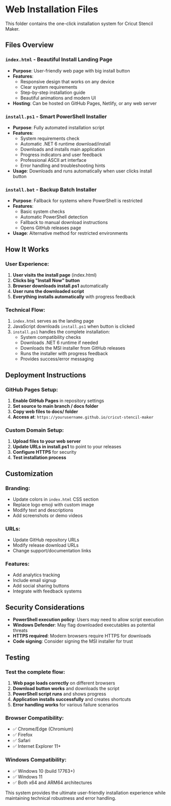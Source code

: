 # Web Installation Files

This folder contains the one-click installation system for Cricut Stencil Maker.

## Files Overview

### `index.html` - Beautiful Install Landing Page
- **Purpose**: User-friendly web page with big install button
- **Features**: 
  - Responsive design that works on any device
  - Clear system requirements
  - Step-by-step installation guide
  - Beautiful animations and modern UI
- **Hosting**: Can be hosted on GitHub Pages, Netlify, or any web server

### `install.ps1` - Smart PowerShell Installer
- **Purpose**: Fully automated installation script
- **Features**:
  - System requirements check
  - Automatic .NET 6 runtime download/install
  - Downloads and installs main application
  - Progress indicators and user feedback
  - Professional ASCII art interface
  - Error handling and troubleshooting hints
- **Usage**: Downloads and runs automatically when user clicks install button

### `install.bat` - Backup Batch Installer
- **Purpose**: Fallback for systems where PowerShell is restricted
- **Features**:
  - Basic system checks
  - Automatic PowerShell detection
  - Fallback to manual download instructions
  - Opens GitHub releases page
- **Usage**: Alternative method for restricted environments

## How It Works

### User Experience:
1. **User visits the install page** (index.html)
2. **Clicks big "Install Now" button**
3. **Browser downloads install.ps1** automatically
4. **User runs the downloaded script**
5. **Everything installs automatically** with progress feedback

### Technical Flow:
1. `index.html` serves as the landing page
2. JavaScript downloads `install.ps1` when button is clicked
3. `install.ps1` handles the complete installation:
   - System compatibility checks
   - Downloads .NET 6 runtime if needed
   - Downloads the MSI installer from GitHub releases
   - Runs the installer with progress feedback
   - Provides success/error messaging

## Deployment Instructions

### GitHub Pages Setup:
1. **Enable GitHub Pages** in repository settings
2. **Set source to main branch / docs folder**
3. **Copy web files to docs/ folder**
4. **Access at**: `https://yourusername.github.io/cricut-stencil-maker`

### Custom Domain Setup:
1. **Upload files to your web server**
2. **Update URLs in install.ps1** to point to your releases
3. **Configure HTTPS** for security
4. **Test installation process**

## Customization

### Branding:
- Update colors in `index.html` CSS section
- Replace logo emoji with custom image
- Modify text and descriptions
- Add screenshots or demo videos

### URLs:
- Update GitHub repository URLs
- Modify release download URLs
- Change support/documentation links

### Features:
- Add analytics tracking
- Include email signup
- Add social sharing buttons
- Integrate with feedback systems

## Security Considerations

- **PowerShell execution policy**: Users may need to allow script execution
- **Windows Defender**: May flag downloaded executables as potential threats
- **HTTPS required**: Modern browsers require HTTPS for downloads
- **Code signing**: Consider signing the MSI installer for trust

## Testing

### Test the complete flow:
1. **Web page loads correctly** on different browsers
2. **Download button works** and downloads the script
3. **PowerShell script runs** and shows progress
4. **Application installs successfully** and creates shortcuts
5. **Error handling works** for various failure scenarios

### Browser Compatibility:
- ✅ Chrome/Edge (Chromium)
- ✅ Firefox
- ✅ Safari
- ✅ Internet Explorer 11+

### Windows Compatibility:
- ✅ Windows 10 (build 17763+)
- ✅ Windows 11
- ✅ Both x64 and ARM64 architectures

This system provides the ultimate user-friendly installation experience while maintaining technical robustness and error handling.
